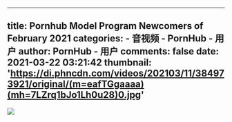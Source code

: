 
---
title: Pornhub Model Program Newcomers of February 2021
categories: 
    - 音视频
    - PornHub - 用户
author: PornHub - 用户
comments: false
date: 2021-03-22 03:21:42
thumbnail: 'https://di.phncdn.com/videos/202103/11/384973921/original/(m=eafTGgaaaa)(mh=7LZrq1bJo1Lh0u28)0.jpg'
---

<div>   
<img src="https://di.phncdn.com/videos/202103/11/384973921/original/(m=eafTGgaaaa)(mh=7LZrq1bJo1Lh0u28)0.jpg" referrerpolicy="no-referrer">  
</div>
            